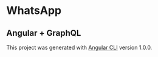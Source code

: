 # WhatsApp

## Angular + GraphQL

This project was generated with [Angular CLI](https://github.com/angular/angular-cli) version 1.0.0.

